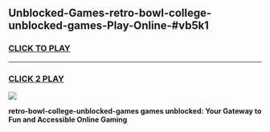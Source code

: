 
## Unblocked-Games-retro-bowl-college-unblocked-games-Play-Online-#vb5k1
<h3>
<a href="https://premium.freeplayer.one?title=retro-bowl-college-unblocked-games&ref=24F">CLICK TO PLAY</a></h3>
<hr>

<h3>
<a href="https://premium.freeplayer.one?title=retro-bowl-college-unblocked-games&ref=24F">CLICK 2 PLAY</a>
  
</h3>

<a href="https://premium.freeplayer.one?title=retro-bowl-college-unblocked-games&ref=24F/"><img src="https://clearcache.store/games.png"></a>


**retro-bowl-college-unblocked-games games unblocked: Your Gateway to Fun and Accessible Online Gaming**
